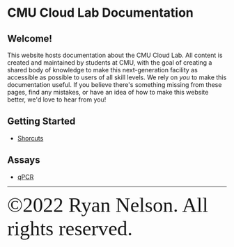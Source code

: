 # CMU Cloud Lab Documentation

## Welcome!
This website hosts documentation about the CMU Cloud Lab. All content is created and maintained by students at CMU, with
the goal of creating a shared body of knowledge to make this next-generation facility as accessible as possible to users
of all skill levels. We rely on *you* to make this documentation useful. If you believe there's something missing from
these pages, find any mistakes, or have an idea of how to make this website better, we'd love to hear from you!

## Getting Started
- [Shorcuts](/getting_started/shortcuts/shortcuts_documentation.md)

## Assays
- [qPCR](/assays/ExperimentqPCR/ExperimentqPCR_documentation.md)

---
<sub><span style="font-family:Papyrus; font-size:4em;">©2022 Ryan Nelson. All rights reserved.</span>
</sub>